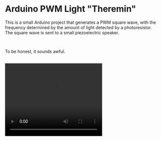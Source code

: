 <h1>Arduino PWM Light "Theremin"</h1>
<p>
This is a small Arduino project that generates a PWM square wave,
with the frequency determined by the amount of light detected by a
photoresistor. The square wave is sent to a small piezoelectric speaker.
</p>
<br>
<p>To be honest, it sounds awful.</p>
<br>
<video width="320" height="240" controls align="center">
  <source src="demoVideo.mp4" type="video/mp4">
</video>
